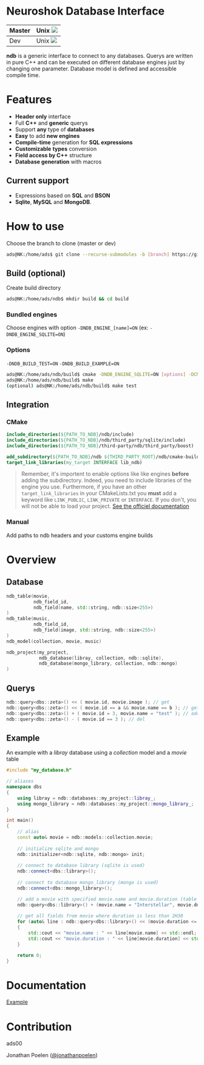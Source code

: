 # Neuroshok Database Interface

| Master | Unix ![](https://travis-ci.org/ads00/ndb.svg?branch=master)|
|--------|------------------------------------------------------------|
| Dev    | Unix ![](https://travis-ci.org/ads00/ndb.svg?branch=dev)   | 

**ndb** is a generic interface to connect to any databases. 
Querys are written in pure C++ and can be executed on different database engines just by changing one parameter.
Database model is defined and accessible compile time. 

# Features
- **Header only** interface
- Full **C++** and **generic** querys
- Support **any** type of **databases**
- **Easy** to add **new engines**
- **Compile-time** generation for **SQL expressions**
- **Customizable** **types** conversion 
- **Field access by C++** structure
- **Database generation** with macros

## Current support
- Expressions based on **SQL** and **BSON**
- **Sqlite**, **MySQL** and **MongoDB**.

# How to use
Choose the branch to clone (master or dev)

```sh
ads@NK:/home/ads$ git clone --recurse-submodules -b [branch] https://github.com/ads00/ndb.git
```
## Build (optional)
Create build directory
```sh
ads@NK:/home/ads/ndb$ mkdir build && cd build
```

### Bundled engines
Choose engines with option `-DNDB_ENGINE_[name]=ON` (ex: `-DNDB_ENGINE_SQLITE=ON`)

### Options
`-DNDB_BUILD_TEST=ON`
`-DNDB_BUILD_EXAMPLE=ON`

```sh
ads@NK:/home/ads/ndb/build$ cmake -DNDB_ENGINE_SQLITE=ON [options] -DCMAKE_BUILD_TYPE=Release ..
ads@NK:/home/ads/ndb/build$ make
(optional) ads@NK:/home/ads/ndb/build$ make test
```

## Integration
### CMake
```cmake 
include_directories(${PATH_TO_NDB}/ndb/include)
include_directories(${PATH_TO_NDB}/ndb/third_party/sqlite/include)
include_directories(${PATH_TO_NDB}/third-party/ndb/third_party/boost)

add_subdirectory(${PATH_TO_NDB}/ndb ${THIRD_PARTY_ROOT}/ndb/cmake-build)
target_link_libraries(my_target INTERFACE lib_ndb)
```
> Remember, it's importent to enable options like like engines **before** adding the subdirectory. Indeed, you need to include libraries of the engine you use.
> Furthermore, if you have an other `target_link_libraries` in your CMakeLists.txt you **must** add a keyword like `LINK_PUBLIC`, `LINK_PRIVATE` or `INTERFACE`. If you don't, you will not be able to load your project. [See the officiel documentation](https://cmake.org/cmake/help/v3.0/policy/CMP0023.html)

### Manual
Add paths to ndb headers and your customs engine builds

# Overview
## Database
```cpp
ndb_table(movie,
          ndb_field_id,
          ndb_field(name, std::string, ndb::size<255>)
)
ndb_table(music,
          ndb_field_id,
          ndb_field(image, std::string, ndb::size<255>)
)
ndb_model(collection, movie, music)

ndb_project(my_project,
            ndb_database(libray, collection, ndb::sqlite),
            ndb_database(mongo_library, collection, ndb::mongo)
)
```

## Querys
```cpp
ndb::query<dbs::zeta>() << ( movie.id, movie.image ); // get
ndb::query<dbs::zeta>() << ( movie.id == a && movie.name == b ); // get by condition
ndb::query<dbs::zeta>() + ( movie.id = 3, movie.name = "test" ); // add
ndb::query<dbs::zeta>() - ( movie.id == 3 ); // del
```
## Example
An example with a *libray* database using a *collection* model and a *movie* table
```cpp
#include "my_database.h"

// aliases
namespace dbs
{
    using libray = ndb::databases::my_project::libray_;
    using mongo_library = ndb::databases::my_project::mongo_library_;
}

int main()
{
    // alias
    const auto& movie = ndb::models::collection.movie;
    
    // initialize sqlite and mongo
    ndb::initializer<ndb::sqlite, ndb::mongo> init;
    
    // connect to database library (sqlite is used)
    ndb::connect<dbs::library>();
    
    // connect to database mongo_library (mongo is used)
    ndb::connect<dbs::mongo_library>();  

    // add a movie with specified movie.name and movie.duration (table is deduced compile time)
    ndb::query<dbs::library>() + (movie.name = "Interstellar", movie.duration = 2.49_h) );
    
    // get all fields from movie where duration is less than 2H30
    for (auto& line : ndb::query<dbs::library>() << (movie.duration <= 3.30_h))
    {
        std::cout << "movie.name : " << line[movie.name] << std::endl;
        std::cout << "movie.duration : " << line[movie.duration] << std::endl; 
    }

    return 0;
}
```

# Documentation
[Example](https://github.com/ads00/ndb/tree/dev/example)


# Contribution
ads00

Jonathan Poelen ([@jonathanpoelen](https://github.com/jonathanpoelen))
